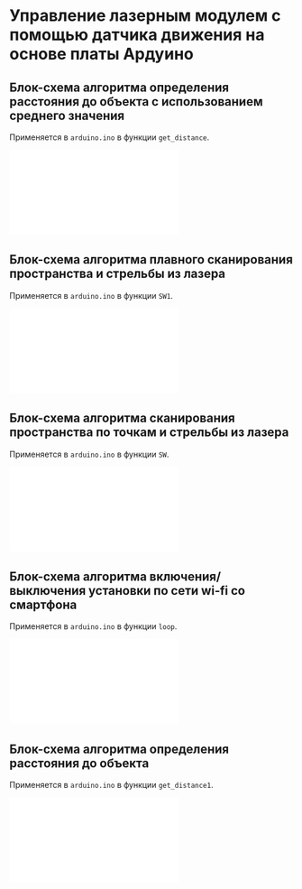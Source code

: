 # Управление лазерным модулем с помощью датчика движения на основе платы Ардуино

## Блок-схема алгоритма определения расстояния до объекта с использованием среднего значения

Применяется в `arduino.ino` в функции `get_distance`.

![Algorithm scheme](schemes/блок-схема_1.pdf)

## Блок-схема алгоритма плавного сканирования пространства и стрельбы из лазера

Применяется в `arduino.ino` в функции `SW1`.

![Algorithm scheme](sschemes/блок-схема_2.pdf)

## Блок-схема алгоритма сканирования пространства по точкам и стрельбы из лазера

Применяется в `arduino.ino` в функции `SW`.

![Algorithm scheme](schemes/блок-схема_3.pdf)

## Блок-схема алгоритма включения/выключения установки по сети wi-fi со смартфона

Применяется в `arduino.ino` в функции `loop`.

![Algorithm scheme](schemes/блок-схема_4.pdf)

## Блок-схема алгоритма определения расстояния до объекта

Применяется в `arduino.ino` в функции `get_distance1`.

![Algorithm scheme](schemes/блок-схема_5.pdf)
